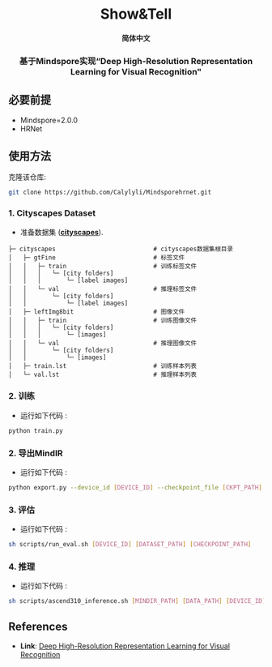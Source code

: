 # 
<h1 align="center">
        Show&Tell
</h1>
<h4 align="center">
    <p>
        <b>简体中文</b> 
    </p>
</h4>

<h3 align="center">
    <p>基于Mindspore实现“Deep High-Resolution Representation Learning for Visual Recognition"</p>
</h3>



## 必要前提

* Mindspore=2.0.0
* HRNet

## 使用方法
克隆该仓库:
```bash
git clone https://github.com/Calylyli/Mindsporehrnet.git
```

### 1. Cityscapes Dataset 
* 准备数据集  ([**cityscapes**](https://paperswithcode.com/dataset/cityscapes)).
```
├─ cityscapes                           # cityscapes数据集根目录
│   ├─ gtFine                           # 标签文件
│   │   ├─ train                        # 训练标签文件
│   │   │   └─ [city folders]
│   │   │       └─ [label images]
│   │   └─ val                          # 推理标签文件
│   │       └─ [city folders]
│   │           └─ [label images]
│   ├─ leftImg8bit                      # 图像文件
│   │   ├─ train                        # 训练图像文件
│   │   │   └─ [city folders]
│   │   │       └─ [images]
│   │   └─ val                          # 推理图像文件
│   │       └─ [city folders]
│   │           └─ [images]
│   ├─ train.lst                        # 训练样本列表
│   └─ val.lst                          # 推理样本列表
```


### 2. 训练
* 运行如下代码 : 
```bash
python train.py
```


### 2. 导出MindIR
* 运行如下代码 : 
```bash
python export.py --device_id [DEVICE_ID] --checkpoint_file [CKPT_PATH] --file_name [FILE_NAME] --file_format MINDIR --device_target Ascend --dataset [DATASET]
```

### 3. 评估
* 运行如下代码 : 
```bash
sh scripts/run_eval.sh [DEVICE_ID] [DATASET_PATH] [CHECKPOINT_PATH]
```

### 4. 推理
* 运行如下代码 : 
```bash
sh scripts/ascend310_inference.sh [MINDIR_PATH] [DATA_PATH] [DEVICE_ID]
```


## References
* **Link**: [Deep High-Resolution Representation Learning for Visual Recognition](https://paperswithcode.com/paper/190807919)
